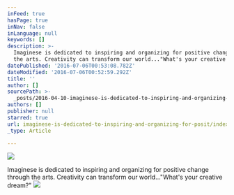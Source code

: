 ```yaml
---
inFeed: true
hasPage: true
inNav: false
inLanguage: null
keywords: []
description: >-
  Imaginese is dedicated to inspiring and organizing for positive change through
  the arts. Creativity can transform our world..."What's your creative dream?"
datePublished: '2016-07-06T00:53:08.782Z'
dateModified: '2016-07-06T00:52:59.292Z'
title: ''
author: []
sourcePath: >-
  _posts/2016-04-10-imaginese-is-dedicated-to-inspiring-and-organizing-for-posit.md
authors: []
publisher: null
starred: true
url: imaginese-is-dedicated-to-inspiring-and-organizing-for-posit/index.html
_type: Article

---
```

![](https://the-grid-user-content.s3-us-west-2.amazonaws.com/a187d4e8-285c-4caa-9251-259e805eaa72.jpg)

Imaginese is dedicated to inspiring and organizing for positive change through the arts. Creativity can transform our world..."What's your creative dream?"
![](https://the-grid-user-content.s3-us-west-2.amazonaws.com/bba01d65-96bc-46e3-9704-ac6347153e4f.png)